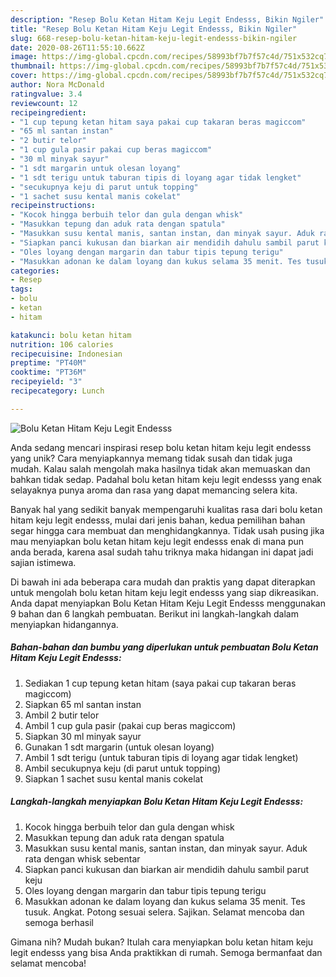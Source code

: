 ```yaml
---
description: "Resep Bolu Ketan Hitam Keju Legit Endesss, Bikin Ngiler"
title: "Resep Bolu Ketan Hitam Keju Legit Endesss, Bikin Ngiler"
slug: 668-resep-bolu-ketan-hitam-keju-legit-endesss-bikin-ngiler
date: 2020-08-26T11:55:10.662Z
image: https://img-global.cpcdn.com/recipes/58993bf7b7f57c4d/751x532cq70/bolu-ketan-hitam-keju-legit-endesss-foto-resep-utama.jpg
thumbnail: https://img-global.cpcdn.com/recipes/58993bf7b7f57c4d/751x532cq70/bolu-ketan-hitam-keju-legit-endesss-foto-resep-utama.jpg
cover: https://img-global.cpcdn.com/recipes/58993bf7b7f57c4d/751x532cq70/bolu-ketan-hitam-keju-legit-endesss-foto-resep-utama.jpg
author: Nora McDonald
ratingvalue: 3.4
reviewcount: 12
recipeingredient:
- "1 cup tepung ketan hitam saya pakai cup takaran beras magiccom"
- "65 ml santan instan"
- "2 butir telor"
- "1 cup gula pasir pakai cup beras magiccom"
- "30 ml minyak sayur"
- "1 sdt margarin untuk olesan loyang"
- "1 sdt terigu untuk taburan tipis di loyang agar tidak lengket"
- "secukupnya keju di parut untuk topping"
- "1 sachet susu kental manis cokelat"
recipeinstructions:
- "Kocok hingga berbuih telor dan gula dengan whisk"
- "Masukkan tepung dan aduk rata dengan spatula"
- "Masukkan susu kental manis, santan instan, dan minyak sayur. Aduk rata dengan whisk sebentar"
- "Siapkan panci kukusan dan biarkan air mendidih dahulu sambil parut keju"
- "Oles loyang dengan margarin dan tabur tipis tepung terigu"
- "Masukkan adonan ke dalam loyang dan kukus selama 35 menit. Tes tusuk. Angkat. Potong sesuai selera. Sajikan. Selamat mencoba dan semoga berhasil"
categories:
- Resep
tags:
- bolu
- ketan
- hitam

katakunci: bolu ketan hitam 
nutrition: 106 calories
recipecuisine: Indonesian
preptime: "PT40M"
cooktime: "PT36M"
recipeyield: "3"
recipecategory: Lunch

---
```



![Bolu Ketan Hitam Keju Legit Endesss](https://img-global.cpcdn.com/recipes/58993bf7b7f57c4d/751x532cq70/bolu-ketan-hitam-keju-legit-endesss-foto-resep-utama.jpg)

Anda sedang mencari inspirasi resep bolu ketan hitam keju legit endesss yang unik? Cara menyiapkannya memang tidak susah dan tidak juga mudah. Kalau salah mengolah maka hasilnya tidak akan memuaskan dan bahkan tidak sedap. Padahal bolu ketan hitam keju legit endesss yang enak selayaknya punya aroma dan rasa yang dapat memancing selera kita.



Banyak hal yang sedikit banyak mempengaruhi kualitas rasa dari bolu ketan hitam keju legit endesss, mulai dari jenis bahan, kedua pemilihan bahan segar hingga cara membuat dan menghidangkannya. Tidak usah pusing jika mau menyiapkan bolu ketan hitam keju legit endesss enak di mana pun anda berada, karena asal sudah tahu triknya maka hidangan ini dapat jadi sajian istimewa.


Di bawah ini ada beberapa cara mudah dan praktis yang dapat diterapkan untuk mengolah bolu ketan hitam keju legit endesss yang siap dikreasikan. Anda dapat menyiapkan Bolu Ketan Hitam Keju Legit Endesss menggunakan 9 bahan dan 6 langkah pembuatan. Berikut ini langkah-langkah dalam menyiapkan hidangannya.

<!--inarticleads1-->

##### Bahan-bahan dan bumbu yang diperlukan untuk pembuatan Bolu Ketan Hitam Keju Legit Endesss:

1. Sediakan 1 cup tepung ketan hitam (saya pakai cup takaran beras magiccom)
1. Siapkan 65 ml santan instan
1. Ambil 2 butir telor
1. Ambil 1 cup gula pasir (pakai cup beras magiccom)
1. Siapkan 30 ml minyak sayur
1. Gunakan 1 sdt margarin (untuk olesan loyang)
1. Ambil 1 sdt terigu (untuk taburan tipis di loyang agar tidak lengket)
1. Ambil secukupnya keju (di parut untuk topping)
1. Siapkan 1 sachet susu kental manis cokelat




<!--inarticleads2-->

##### Langkah-langkah menyiapkan Bolu Ketan Hitam Keju Legit Endesss:

1. Kocok hingga berbuih telor dan gula dengan whisk
1. Masukkan tepung dan aduk rata dengan spatula
1. Masukkan susu kental manis, santan instan, dan minyak sayur. Aduk rata dengan whisk sebentar
1. Siapkan panci kukusan dan biarkan air mendidih dahulu sambil parut keju
1. Oles loyang dengan margarin dan tabur tipis tepung terigu
1. Masukkan adonan ke dalam loyang dan kukus selama 35 menit. Tes tusuk. Angkat. Potong sesuai selera. Sajikan. Selamat mencoba dan semoga berhasil




Gimana nih? Mudah bukan? Itulah cara menyiapkan bolu ketan hitam keju legit endesss yang bisa Anda praktikkan di rumah. Semoga bermanfaat dan selamat mencoba!
